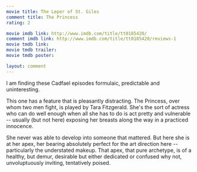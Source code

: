 ```yaml
---
movie title: The Leper of St. Giles
comment title: The Princess
rating: 2

movie imdb link: http://www.imdb.com/title/tt0185420/
comment imdb link: http://www.imdb.com/title/tt0185420/reviews-1
movie tmdb link: 
movie tmdb trailer: 
movie tmdb poster: 

layout: comment
---
```


I am finding these Cadfael episodes formulaic, predictable and uninteresting.

This one has a feature that is pleasantly distracting. The Princess, over whom two men fight, is played by Tara Fitzgerald. She's the sort of actress who can do well enough when all she has to do is act pretty and vulnerable -- usually (but not here) exposing her breasts along the way in a practiced innocence. 

She never was able to develop into someone that mattered. But here she is at her apex, her bearing absolutely perfect for the art direction here -- particularly the understated makeup. That apex, that pure archetype, is of a healthy, but demur, desirable but either dedicated or confused why not, unvoluptuously inviting, tentatively poised.